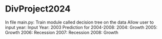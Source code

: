# DivProject2024
In file main.py:
Train module called decision tree  on the data
Allow user to input year:
Input Year: 2003
Prediction for 2004-2008: 
2004: Growth
2005: Growth
2006: Recession
2007: Recession
2008: Growth

